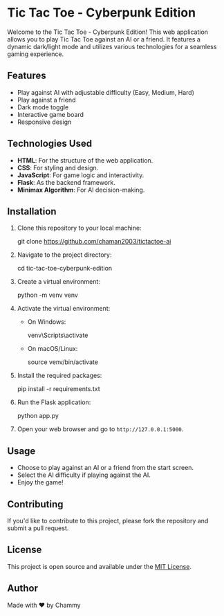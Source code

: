 # Tic Tac Toe - Cyberpunk Edition

Welcome to the Tic Tac Toe - Cyberpunk Edition! This web application allows you to play Tic Tac Toe against an AI or a friend. It features a dynamic dark/light mode and utilizes various technologies for a seamless gaming experience.

## Features

- Play against AI with adjustable difficulty (Easy, Medium, Hard)
- Play against a friend
- Dark mode toggle
- Interactive game board
- Responsive design

## Technologies Used

- **HTML**: For the structure of the web application.
- **CSS**: For styling and design.
- **JavaScript**: For game logic and interactivity.
- **Flask**: As the backend framework.
- **Minimax Algorithm**: For AI decision-making.

## Installation

1. Clone this repository to your local machine:
   
   git clone https://github.com/chaman2003/tictactoe-ai
   

2. Navigate to the project directory:
   
   cd tic-tac-toe-cyberpunk-edition
   

3. Create a virtual environment:
   
   python -m venv venv
   

4. Activate the virtual environment:
   - On Windows:
    
     venv\Scripts\activate
    
   - On macOS/Linux:
    
     source venv/bin/activate
    
5. Install the required packages:
   
   pip install -r requirements.txt
   

6. Run the Flask application:
   
   python app.py
   

7. Open your web browser and go to `http://127.0.0.1:5000`.

## Usage

- Choose to play against an AI or a friend from the start screen.
- Select the AI difficulty if playing against the AI.
- Enjoy the game!

## Contributing

If you'd like to contribute to this project, please fork the repository and submit a pull request.

## License

This project is open source and available under the [MIT License](LICENSE).

## Author

Made with ❤️ by Chammy

